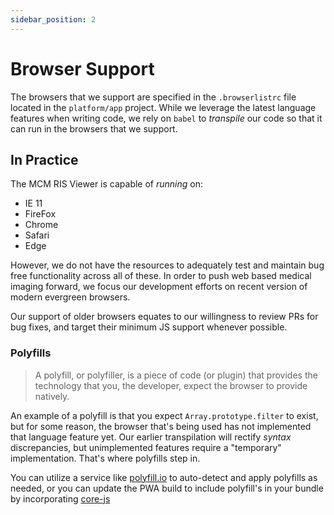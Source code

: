 ```yaml
---
sidebar_position: 2
---
```

# Browser Support

The browsers that we support are specified in the `.browserlistrc` file located
in the `platform/app` project. While we leverage the latest language features
when writing code, we rely on `babel` to _transpile_ our code so that it can run
in the browsers that we support.

## In Practice

The MCM RIS Viewer is capable of _running_ on:

- IE 11
- FireFox
- Chrome
- Safari
- Edge

However, we do not have the resources to adequately test and maintain bug free
functionality across all of these. In order to push web based medical imaging
forward, we focus our development efforts on recent version of modern evergreen
browsers.

Our support of older browsers equates to our willingness to review PRs for bug
fixes, and target their minimum JS support whenever possible.

### Polyfills

> A polyfill, or polyfiller, is a piece of code (or plugin) that provides the
> technology that you, the developer, expect the browser to provide natively.

An example of a polyfill is that you expect `Array.prototype.filter` to exist,
but for some reason, the browser that's being used has not implemented that
language feature yet. Our earlier transpilation will rectify _syntax_
discrepancies, but unimplemented features require a "temporary" implementation.
That's where polyfills step in.

You can utilize a service like [polyfill.io](https://polyfill.io/v3/) to
auto-detect and apply polyfills as needed, or you can update the PWA build to
include polyfill's in your bundle by incorporating [core-js][core-js]

<!--
  Links
  -->

<!-- prettier-ignore-start -->
[core-js]: https://github.com/zloirock/core-js/blob/master/docs/2019-03-19-core-js-3-babel-and-a-look-into-the-future.md
<!-- prettier-ignore-end -->
